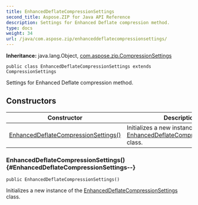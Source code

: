 ```yaml
---
title: EnhancedDeflateCompressionSettings
second_title: Aspose.ZIP for Java API Reference
description: Settings for Enhanced Deflate compression method.
type: docs
weight: 34
url: /java/com.aspose.zip/enhanceddeflatecompressionsettings/
---
```


**Inheritance:**
java.lang.Object, [com.aspose.zip.CompressionSettings](../../com.aspose.zip/compressionsettings)
```
public class EnhancedDeflateCompressionSettings extends CompressionSettings
```

Settings for Enhanced Deflate compression method.
## Constructors

| Constructor | Description |
| --- | --- |
| [EnhancedDeflateCompressionSettings()](#EnhancedDeflateCompressionSettings--) | Initializes a new instance of the [EnhancedDeflateCompressionSettings](../../com.aspose.zip/enhanceddeflatecompressionsettings) class. |
### EnhancedDeflateCompressionSettings() {#EnhancedDeflateCompressionSettings--}
```
public EnhancedDeflateCompressionSettings()
```


Initializes a new instance of the [EnhancedDeflateCompressionSettings](../../com.aspose.zip/enhanceddeflatecompressionsettings) class.

